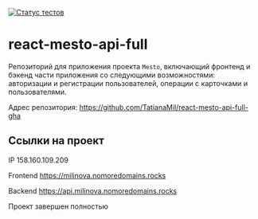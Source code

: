 [![Статус тестов](../../actions/workflows/tests.yml/badge.svg)](../../actions/workflows/tests.yml)

# react-mesto-api-full
Репозиторий для приложения проекта `Mesto`, включающий фронтенд и бэкенд части приложения со следующими возможностями: авторизации и регистрации пользователей, операции с карточками и пользователями. 
  
Адрес репозитория: https://github.com/TatianaMil/react-mesto-api-full-gha
## Ссылки на проект

IP 158.160.109.209

Frontend https://milinova.nomoredomains.rocks

Backend https://api.milinova.nomoredomains.rocks

Проект завершен полностью
